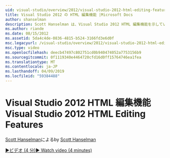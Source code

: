 ```yaml
---
uid: visual-studio/overview/2012/visual-studio-2012-html-editing-features
title: Visual Studio 2012 の HTML 編集機能 |Microsoft Docs
author: shanselman
description: Scott Hanselman は、Visual Studio 2012 HTML 編集機能を示しています。
ms.author: riande
ms.date: 08/15/2012
ms.assetid: 5da4c4de-0836-4815-b524-3166fd3e6d0f
msc.legacyurl: /visual-studio/overview/2012/visual-studio-2012-html-editing-features
msc.type: video
ms.openlocfilehash: deecb47497c802751cd0b940474052a7753156b9
ms.sourcegitcommit: 0f1119340e4464720cfd16d0ff15764746ea1fea
ms.translationtype: MT
ms.contentlocale: ja-JP
ms.lasthandoff: 04/09/2019
ms.locfileid: "59384488"
---
```

# <a name="visual-studio-2012-html-editing-features"></a><span data-ttu-id="49127-103">Visual Studio 2012 HTML 編集機能</span><span class="sxs-lookup"><span data-stu-id="49127-103">Visual Studio 2012 HTML Editing Features</span></span>

<span data-ttu-id="49127-104">[Scott Hanselman](https://github.com/shanselman)による</span><span class="sxs-lookup"><span data-stu-id="49127-104">by [Scott Hanselman](https://github.com/shanselman)</span></span>

[<span data-ttu-id="49127-105">&#9654;ビデオ (4 分)</span><span class="sxs-lookup"><span data-stu-id="49127-105">&#9654; Watch video (4 minutes)</span></span>](https://channel9.msdn.com/Blogs/ASP-NET-Site-Videos/visual-studio-2012-html-editing-features)
